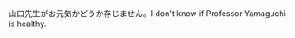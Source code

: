 <tr><td>山口先生がお元気かどうか存じません。<td><tr><tr><td>I don't know if Professor Yamaguchi is healthy.<td><tr></table>

